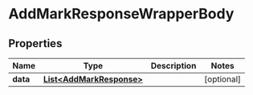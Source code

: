 

# AddMarkResponseWrapperBody


## Properties

Name | Type | Description | Notes
------------ | ------------- | ------------- | -------------
**data** | [**List&lt;AddMarkResponse&gt;**](AddMarkResponse.md) |  |  [optional]




